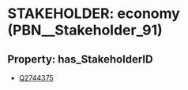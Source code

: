 # STAKEHOLDER: __economy__ (PBN__Stakeholder_91)

## Property: has_StakeholderID

* [Q2744375](Q2744375)

